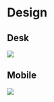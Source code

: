 # Design

## Desk
<img src="Web_Sites/Design/Design_desk.png">

## Mobile
<img src="Web_Sites/Design/Design_mobile.png">
